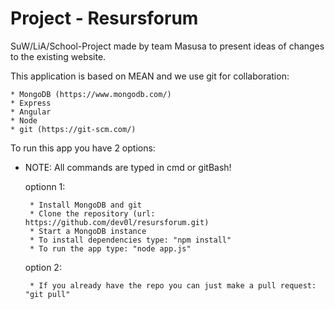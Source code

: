 # Project - Resursforum
SuW/LiA/School-Project made by team Masusa to present ideas of changes to the existing website.

This application is based on MEAN and we use git for collaboration:

	* MongoDB (https://www.mongodb.com/)
	* Express
	* Angular
	* Node
	* git (https://git-scm.com/)

To run this app you have 2 options:

 - NOTE: All commands are typed in cmd or gitBash!

	optionn 1:

		* Install MongoDB and git
		* Clone the repository (url: https://github.com/dev0l/resursforum.git)
 		* Start a MongoDB instance
		* To install dependencies type: "npm install"
		* To run the app type: "node app.js"

	option 2:

		* If you already have the repo you can just make a pull request: "git pull"
